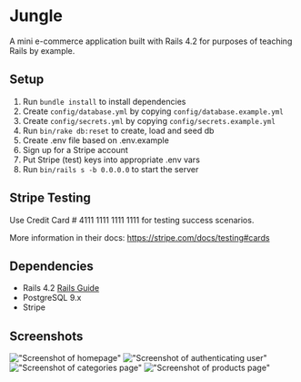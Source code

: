 # Jungle

A mini e-commerce application built with Rails 4.2 for purposes of teaching Rails by example.

## Setup

1. Run `bundle install` to install dependencies
2. Create `config/database.yml` by copying `config/database.example.yml`
3. Create `config/secrets.yml` by copying `config/secrets.example.yml`
4. Run `bin/rake db:reset` to create, load and seed db
5. Create .env file based on .env.example
6. Sign up for a Stripe account
7. Put Stripe (test) keys into appropriate .env vars
8. Run `bin/rails s -b 0.0.0.0` to start the server

## Stripe Testing

Use Credit Card # 4111 1111 1111 1111 for testing success scenarios.

More information in their docs: <https://stripe.com/docs/testing#cards>

## Dependencies

* Rails 4.2 [Rails Guide](http://guides.rubyonrails.org/v4.2/)
* PostgreSQL 9.x
* Stripe

## Screenshots 
!["Screenshot of homepage"](https://github.com/rahomohamed/jungle-rails/blob/master/docs/homepage.png)
!["Screenshot of authenticating user"](https://github.com/rahomohamed/jungle-rails/blob/master/docs/authenticate.png)
!["Screenshot of categories page"](https://github.com/rahomohamed/jungle-rails/blob/master/docs/categories.png)
!["Screenshot of products page"](https://github.com/rahomohamed/jungle-rails/blob/master/docs/products.png)
